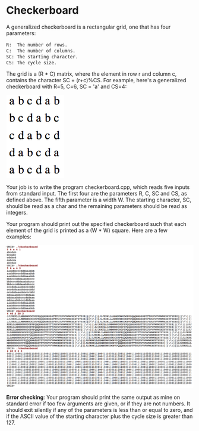 # Checkerboard
A generalized checkerboard is a rectangular grid, one that has four parameters:

    R:  The number of rows.
    C:  The number of columns.
    SC: The starting character.
    CS: The cycle size. 

The grid is a (R * C) matrix, where the element in row r and column c, contains the character SC + (r+c)%CS. For example, here's a generalized checkerboard with R=5, C=6, SC = 'a' and CS=4:

![](example.png)

Your job is to write the program checkerboard.cpp, which reads five inputs from standard input. The first four are the parameters R, C, SC and CS, as defined above. The fifth parameter is a width W. The starting character, SC, should be read as a char and the remaining parameters should be read as integers.

Your program should print out the specified checkerboard such that each element of the grid is printed as a (W * W) square. Here are a few examples:

![](example2.png)

**Error checking**: Your program should print the same output as mine on standard error if too few arguments are given, or if they are not numbers. It should exit silently if any of the parameters is less than or equal to zero, and if the ASCII value of the starting character plus the cycle size is greater than 127. 